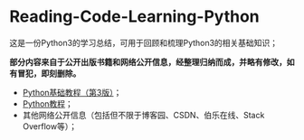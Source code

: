 # Reading-Code-Learning-Python
这是一份Python3的学习总结，可用于回顾和梳理Python3的相关基础知识；

**部分内容来自于公开出版书籍和网络公开信息，经整理归纳而成，并略有修改，如有冒犯，即刻删除。**
- [Python基础教程（第3版）](http://www.ituring.com.cn/book/2118)；
- [Python教程](https://www.liaoxuefeng.com/wiki/0014316089557264a6b348958f449949df42a6d3a2e542c000)；
- 其他网络公开信息（包括但不限于博客园、CSDN、伯乐在线、Stack Overflow等）；

